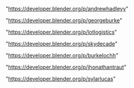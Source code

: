 "https://developer.blender.org/p/andrewhadleyy"

"https://developer.blender.org/p/georgeburke"

"https://developer.blender.org/p/lotlogistics"

"https://developer.blender.org/p/skydecade"

"https://developer.blender.org/p/burkelochh"

"https://developer.blender.org/p/jhonathantraut"

"https://developer.blender.org/p/sylarlucas"

 
